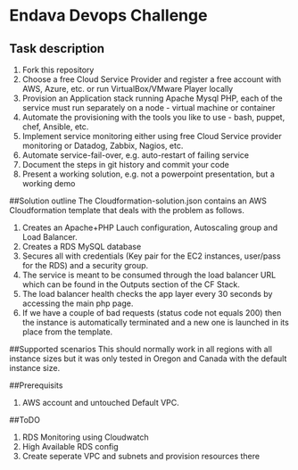 # Endava Devops Challenge

## Task description
1) Fork this repository
2) Choose a free Cloud Service Provider and register a free account with AWS, Azure, etc. or run VirtualBox/VMware Player locally
3) Provision an Application stack running Apache Mysql PHP, each of the service must run separately on a node - virtual machine or container 
4) Automate the provisioning with the tools you like to use - bash, puppet, chef, Ansible, etc.
5) Implement service monitoring either using free Cloud Service provider monitoring or Datadog, Zabbix, Nagios, etc.
6) Automate service-fail-over, e.g. auto-restart of failing service
7) Document the steps in git history and commit your code
8) Present a working solution, e.g. not a powerpoint presentation, but a working demo


##Solution outline
The Cloudformation-solution.json contains an AWS Cloudformation template that deals with the problem as follows.
1) Creates an Apache+PHP Lauch configuration, Autoscaling group and Load Balancer.
2) Creates a RDS MySQL database
3) Secures all with credentials (Key pair for the EC2 instances, user/pass for the RDS) and a security group.
4) The service is meant to be consumed through the load balancer URL which can be found in the Outputs section of the CF Stack.
5) The load balancer health checks the app layer every 30 seconds by accessing the main php page.
6) If we have a couple of bad requests (status code not equals 200) then the instance is automatically terminated and a new one is launched in its place from the template.

##Supported scenarios
This should normally work in all regions with all instance sizes but it was only tested in Oregon and Canada with the default instance size.

##Prerequisits
1) AWS account and untouched Default VPC. 


##ToDO
1) RDS Monitoring using Cloudwatch
2) High Available RDS config
3) Create seperate VPC and subnets and provision resources there